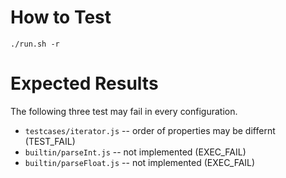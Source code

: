 # How to Test

`./run.sh -r`

# Expected Results

The following three test may fail in every configuration.

* `testcases/iterator.js` -- order of properties may be differnt (TEST_FAIL)
* `builtin/parseInt.js` -- not implemented (EXEC_FAIL)
* `builtin/parseFloat.js` -- not implemented (EXEC_FAIL)

